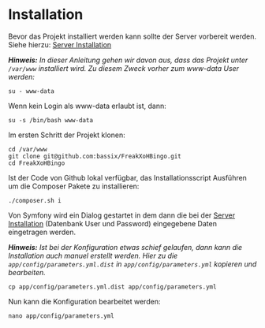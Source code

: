 # Installation

Bevor das Projekt installiert werden kann sollte der Server vorbereit werden. Siehe hierzu: [Server Installation](SERVER.md)

_**Hinweis:** In dieser Anleitung gehen wir davon aus, dass das Projekt unter ```/var/www``` installiert wird. Zu diesem Zweck vorher zum www-data User werden:_

    su - www-data

Wenn kein Login als www-data erlaubt ist, dann:

    su -s /bin/bash www-data

Im ersten Schritt der Projekt klonen:

    cd /var/www
    git clone git@github.com:bassix/FreakXoHBingo.git
    cd FreakXoHBingo

Ist der Code von Github lokal verfügbar, das Installationsscript Ausführen um die Composer Pakete zu installieren:

    ./composer.sh i

Von Symfony wird ein Dialog gestartet in dem dann die bei der [Server Installation](SERVER.md) (Datenbank User und Password) eingegebene Daten eingetragen werden.

_**Hinweis:** Ist bei der Konfiguration etwas schief gelaufen, dann kann die Installation auch manuel erstellt werden. Hier zu die ```app/config/parameters.yml.dist``` in  ```app/config/parameters.yml``` kopieren und bearbeiten._

    cp app/config/parameters.yml.dist app/config/parameters.yml
    
Nun kann die Konfiguration bearbeitet werden:

    nano app/config/parameters.yml
